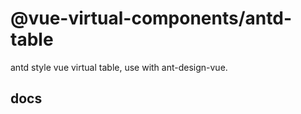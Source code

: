 # @vue-virtual-components/antd-table

antd style vue virtual table, use with ant-design-vue.

## docs




